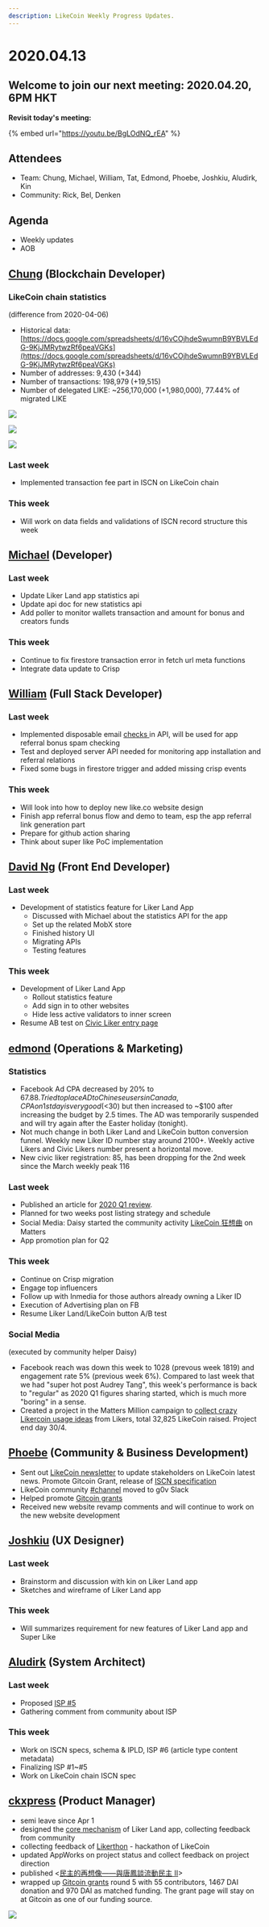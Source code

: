 ```yaml
---
description: LikeCoin Weekly Progress Updates.
---
```


# 2020.04.13

## Welcome to join our next meeting: 2020.04.20, 6PM HKT

**Revisit today's meeting:**

{% embed url="https://youtu.be/BgLOdNQ_rEA" %}

## Attendees <a href="#98d6" id="98d6"></a>

* Team: Chung, Michael, William, Tat, Edmond, Phoebe, Joshkiu, Aludirk, Kin
* Community: Rick, Bel, Denken

## Agenda <a href="#e3a3" id="e3a3"></a>

* Weekly updates
* AOB

## [Chung](https://like.co/chungwu) (Blockchain Developer)

### LikeCoin chain statistics

(difference from 2020-04-06)

* Historical data: [https://docs.google.com/spreadsheets/d/16vCOjhdeSwumnB9YBVLEdG-9KjJMRytwzRf6peaVGKs](https://docs.google.com/spreadsheets/d/16vCOjhdeSwumnB9YBVLEdG-9KjJMRytwzRf6peaVGKs)
* Number of addresses: 9,430 (+344)
* Number of transactions: 198,979 (+19,515)
* Number of delegated LIKE: \~256,170,000 (+1,980,000), 77.44% of migrated LIKE

![](<../../../../.gitbook/assets/zhu-jie-20200413-161946 (1) (1).png>)

![](<../../../../.gitbook/assets/zhu-jie-20200413-1619462 (1).png>)

![](<../../../../.gitbook/assets/註解 2020-04-13 161946-3.png>)

### Last week

* Implemented transaction fee part in ISCN on LikeCoin chain

### This week

* Will work on data fields and validations of ISCN record structure this week&#x20;

## [Michael](https://like.co/michaelcheung) (Developer)

### Last week

* Update Liker Land app statistics api
* Update api doc for new statistics api
* Add poller to monitor wallets transaction and amount for bonus and creators funds

### This week

* Continue to fix firestore transaction error in fetch url meta functions
* Integrate data update to Crisp

## [William](https://like.co/williamchong007) (Full Stack Developer)

### Last week

* Implemented disposable email [checks ](https://github.com/likecoin/likecoin-api-public/pull/138)in API, will be used for app referral bonus spam checking
* Test and deployed server API needed for monitoring app installation and referral relations
* Fixed some bugs in firestore trigger and added missing crisp events

### This week

* Will look into how to deploy new like.co website design
* Finish app referral bonus flow and demo to team, esp the app referral link generation part
* Prepare for github action sharing
* Think about super like PoC implementation

## [David Ng](https://github.com/nwingt) (Front End Developer)

### Last week

* Development of statistics feature for Liker Land App
  * Discussed with Michael about the statistics API for the app
  * Set up the related MobX store
  * Finished history UI
  * Migrating APIs
  * Testing features

### This week

* Development of Liker Land App
  * Rollout statistics feature
  * Add sign in to other websites
  * Hide less active validators to inner screen
* Resume AB test on [Civic Liker entry page](https://liker.land/civic)

## [**edmond**](https://like.co/edmondyu) **(Operations & Marketing)**

### **Statistics**

* Facebook Ad CPA decreased by 20% to $67.88.  Tried to place AD to Chinese users in Canada, CPA on 1st day is very good (<$30) but then increased to \~$100 after increasing the budget by 2.5 times.  The AD was temporarily suspended and will try again after the Easter holiday (tonight).
* Not much change in both Liker Land and LikeCoin button conversion funnel.  Weekly new Liker ID number stay around 2100+.  Weekly active Likers and Civic Likers number present a horizontal move.
* New civic liker registration: 85, has been dropping for the 2nd week since the March weekly peak 116

### Last week

* Published an article for [2020 Q1 review](https://matters.news/@likecoin/%E8%AE%9A%E8%B3%9E%E5%85%AC%E6%B0%91-2020-%E7%AC%AC%E4%B8%80%E5%AD%A3%E5%9B%9E%E9%A1%A7-bafyreifdlfznigt3htdur7e2pyomoem5chmmortz34rnakprxdipt6s2vy).
* Planned for two weeks post listing strategy and schedule
* Social Media: Daisy started the community activity [LikeCoin 狂想曲](https://matters.news/@daisy/matters-%E7%A4%BE%E5%8D%80%E5%9F%BA%E9%87%91%E9%85%8D%E6%8D%90%E6%8F%90%E6%A1%88-like-coin-%E7%8B%82%E6%83%B3%E6%9B%B2-bafyreiftbuickqne5bosrwweerr4znzsmhoygyipzlcv222l5glsekjvcm) on Matters
* App promotion plan for Q2

### This week

* Continue on Crisp migration
* Engage top influencers
* Follow up with Inmedia for those authors already owning a Liker ID
* Execution of Advertising plan on FB
* Resume Liker Land/LikeCoin button A/B test

### Social Media

(executed by community helper Daisy)

* Facebook reach was down this week to 1028 (prevous week 1819) and engagement rate 5% (previous week 6%). Compared to last week that we had "super hot post Audrey Tang", this week's performance is back to "regular" as 2020 Q1 figures sharing started, which is much more "boring" in a sense.
*  Created a project in the Matters Million campaign to [collect crazy Likercoin usage ideas](https://matters.news/@daisy/like-coin-%E6%96%B0%E6%89%8B%E6%9D%91-%E4%B8%8D%E6%96%B7%E6%9B%B4%E6%96%B0-%E8%AB%8B%E7%9C%8B%E7%95%99%E8%A8%80-zdpuAwHNTynzTx2Vi3Q487FNjSsacmzkRoiWpPjFgydW2gy6y) from Likers, total 32,825 LikeCoin raised. Project end day 30/4.

## [Phoebe](https://like.co/phoebe\_fb) (Community & Business Development) <a href="#fbf6" id="fbf6"></a>

* Sent out [LikeCoin newsletter](https://likecoin.substack.com/p/donate-1-to-help-likecoin-get-matching) to update stakeholders on LikeCoin latest news. Promote Gitcoin Grant, release of [ISCN specification](https://github.com/likecoin/iscn-specs/issues/2)
* LikeCoin community [#channel](https://join.slack.com/share/I011DE5FJSH/U02uGaEcuv166aGQtqla6NK7/enQtMTA0NzQ4MTUyODkwMS0zYjA0ZTFiMjQzNjlhMjc5NGZhYjYxMzE5N2Y2ZDVlNzhlMDBkMmUxNGUwYmYxMWMyMjdhYTdmYzM1YmJjYWRh) moved to g0v Slack
* Helped promote [Gitcoin grants](https://gitcoin.co/grants/634/likecoin-republic-of-liker-land)&#x20;
* Received new website revamp comments and will continue to work on the new website development

## [Joshkiu](https://like.co/joshkiu) (UX Designer) <a href="#fbf6" id="fbf6"></a>

### Last week

* Brainstorm and discussion with kin on Liker Land app
* Sketches and wireframe of Liker Land app&#x20;

### This week

* Will summarizes requirement for new features of Liker Land app and Super Like

## [Aludirk](https://like.co/aludirk) (System Architect) <a href="#fbf6" id="fbf6"></a>

### Last week

* Proposed [ISP #5](https://github.com/likecoin/iscn-specs/issues/5)
* Gathering comment from community about ISP

### This week

* Work on ISCN specs, schema & IPLD, ISP #6 (article type content metadata)
* Finalizing ISP #1\~#5
* Work on LikeCoin chain ISCN spec

## [ckxpress](https://like.co/ckxpress) (Product Manager)

* semi leave since Apr 1
* designed the [core mechanism](https://docs.google.com/presentation/d/1-qvNS5ARCkc5oAWMCMZGmFzXcbBjlYHKRMVvCq78Wvs/edit?usp=sharing) of Liker Land app, collecting feedback from community
* collecting feedback of [Likerthon](https://github.com/likecoin/likerthon) - hackathon of LikeCoin
* updated AppWorks on project status and collect feedback on project direction
* published <[民主的再想像——與唐鳳談流動民主 II](https://matters.news/@ckxpress/%E6%B0%91%E4%B8%BB%E7%9A%84%E5%86%8D%E6%83%B3%E5%83%8F-%E8%88%87%E5%94%90%E9%B3%B3%E8%AB%87%E6%B5%81%E5%8B%95%E6%B0%91%E4%B8%BB-ii-bafyreiflgxoqowotorkdhgns24hznm5du2cvo3342zohwgoc5cg5s77fb4)>
* wrapped up [Gitcoin grants](https://gitcoin.co/grants/634/likecoin-republic-of-liker-land) round 5 with 55 contributors, 1467 DAI donation and 970 DAI as matched funding. The grant page will stay on at Gitcoin as one of our funding source.

![](<../../../../.gitbook/assets/Screenshot 2020-04-13 at 15.14.41 - Edited.png>)



